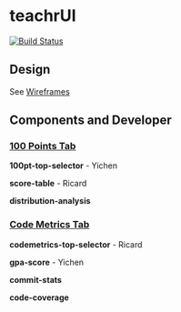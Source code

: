 # teachrUI 
[![Build Status](https://travis-ci.org/Discovery-VSTS/teacherui.svg?branch=master)](https://travis-ci.org/Discovery-VSTS/teacherui)

## Design
See [Wireframes](https://github.com/Discovery-VSTS/teacherui/tree/master/Wireframes)

## Components and Developer

### [100 Points Tab](https://github.com/Discovery-VSTS/teacherui/blob/master/templates/tabs/tab_100_points.html)

**100pt-top-selector** - Yichen

**score-table** - Ricard

**distribution-analysis**

### [Code Metrics Tab](https://github.com/Discovery-VSTS/teacherui/blob/master/templates/tabs/tab_codemetrics.html)

**codemetrics-top-selector** - Ricard

**gpa-score** - Yichen

**commit-stats**

**code-coverage**

